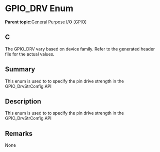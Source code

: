 # GPIO\_DRV Enum

**Parent topic:**[General Purpose I/O \(GPIO\)](GUID-ED544C7D-3D20-4AEC-99CF-5926C66E9EC7.md)

## C

The GPIO\_DRV vary based on device family. Refer to the generated header file for the actual values.

## Summary

This enum is used to to specify the pin drive strength in the GPIO\_DrvStrConfig API

## Description

This enum is used to to specify the pin drive strength in the GPIO\_DrvStrConfig API

## Remarks

None

